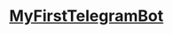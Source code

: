 # [MyFirstTelegramBot](https://github.com/RikoMani84/testTelegramBot/tree/firstTelegramBot/testTelegramBot)
 
